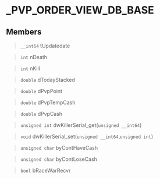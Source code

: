 # _PVP_ORDER_VIEW_DB_BASE
 
## Members
 
> `__int64` tUpdatedate
 
> `int` nDeath
 
> `int` nKill
 
> `double` dTodayStacked
 
> `double` dPvpPoint
 
> `double` dPvpTempCash
 
> `double` dPvpCash
 
> `unsigned int` dwKillerSerial_get(`unsigned __int64`)
 
> `void` dwKillerSerial_set(`unsigned __int64`,`unsigned int`)
 
> `unsigned char` byContHaveCash
 
> `unsigned char` byContLoseCash
 
> `bool` bRaceWarRecvr
 
